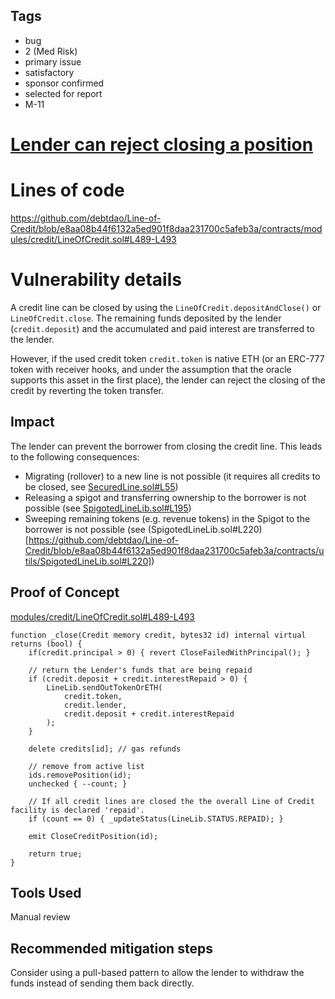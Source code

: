 ## Tags

- bug
- 2 (Med Risk)
- primary issue
- satisfactory
- sponsor confirmed
- selected for report
- M-11

# [Lender can reject closing a position](https://github.com/code-423n4/2022-11-debtdao-findings/issues/467) 

# Lines of code

https://github.com/debtdao/Line-of-Credit/blob/e8aa08b44f6132a5ed901f8daa231700c5afeb3a/contracts/modules/credit/LineOfCredit.sol#L489-L493


# Vulnerability details

A credit line can be closed by using the `LineOfCredit.depositAndClose()` or `LineOfCredit.close`. The remaining funds deposited by the lender (`credit.deposit`) and the accumulated and paid interest are transferred to the lender.

However, if the used credit token `credit.token` is native ETH (or an ERC-777 token with receiver hooks, and under the assumption that the oracle supports this asset in the first place), the lender can reject the closing of the credit by reverting the token transfer.

## Impact

The lender can prevent the borrower from closing the credit line. This leads to the following consequences:

- Migrating (rollover) to a new line is not possible (it requires all credits to be closed, see [SecuredLine.sol#L55](https://github.com/debtdao/Line-of-Credit/blob/e8aa08b44f6132a5ed901f8daa231700c5afeb3a/contracts/modules/credit/SecuredLine.sol#L55))
- Releasing a spigot and transferring ownership to the borrower is not possible (see [SpigotedLineLib.sol#L195](https://github.com/debtdao/Line-of-Credit/blob/e8aa08b44f6132a5ed901f8daa231700c5afeb3a/contracts/utils/SpigotedLineLib.sol#L195))
- Sweeping remaining tokens (e.g. revenue tokens) in the Spigot to the borrower is not possible (see (SpigotedLineLib.sol#L220)[https://github.com/debtdao/Line-of-Credit/blob/e8aa08b44f6132a5ed901f8daa231700c5afeb3a/contracts/utils/SpigotedLineLib.sol#L220])

## Proof of Concept

[modules/credit/LineOfCredit.sol#L489-L493](https://github.com/debtdao/Line-of-Credit/blob/e8aa08b44f6132a5ed901f8daa231700c5afeb3a/contracts/modules/credit/LineOfCredit.sol#L489-L493)

```solidity
function _close(Credit memory credit, bytes32 id) internal virtual returns (bool) {
    if(credit.principal > 0) { revert CloseFailedWithPrincipal(); }

    // return the Lender's funds that are being repaid
    if (credit.deposit + credit.interestRepaid > 0) {
        LineLib.sendOutTokenOrETH(
            credit.token,
            credit.lender,
            credit.deposit + credit.interestRepaid
        );
    }

    delete credits[id]; // gas refunds

    // remove from active list
    ids.removePosition(id);
    unchecked { --count; }

    // If all credit lines are closed the the overall Line of Credit facility is declared 'repaid'.
    if (count == 0) { _updateStatus(LineLib.STATUS.REPAID); }

    emit CloseCreditPosition(id);

    return true;
}
```

## Tools Used

Manual review

## Recommended mitigation steps

Consider using a pull-based pattern to allow the lender to withdraw the funds instead of sending them back directly.
